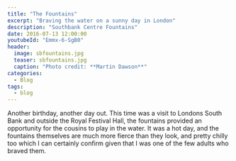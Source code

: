 ```yaml
---
title: "The Fountains"
excerpt: "Braving the water on a sunny day in London"
description: "Southbank Centre Fountains"
date: 2016-07-13 12:00:00
youtubeId: "Emmx-6-SgB0"
header:
  image: sbfountains.jpg
  teaser: sbfountains.jpg
  caption: "Photo credit: **Martin Dawson**"
categories:
  - Blog
tags:
  - blog
---
```

Another birthday, another day out.
This time was a visit to Londons South Bank and outside the Royal Festival Hall, the fountains provided an opportunity for the cousins to play in the water.
It was a hot day, and the fountains themselves are much more fierce than they look, and pretty chilly too which I can certainly confirm given that I was one of the few adults who braved them.

